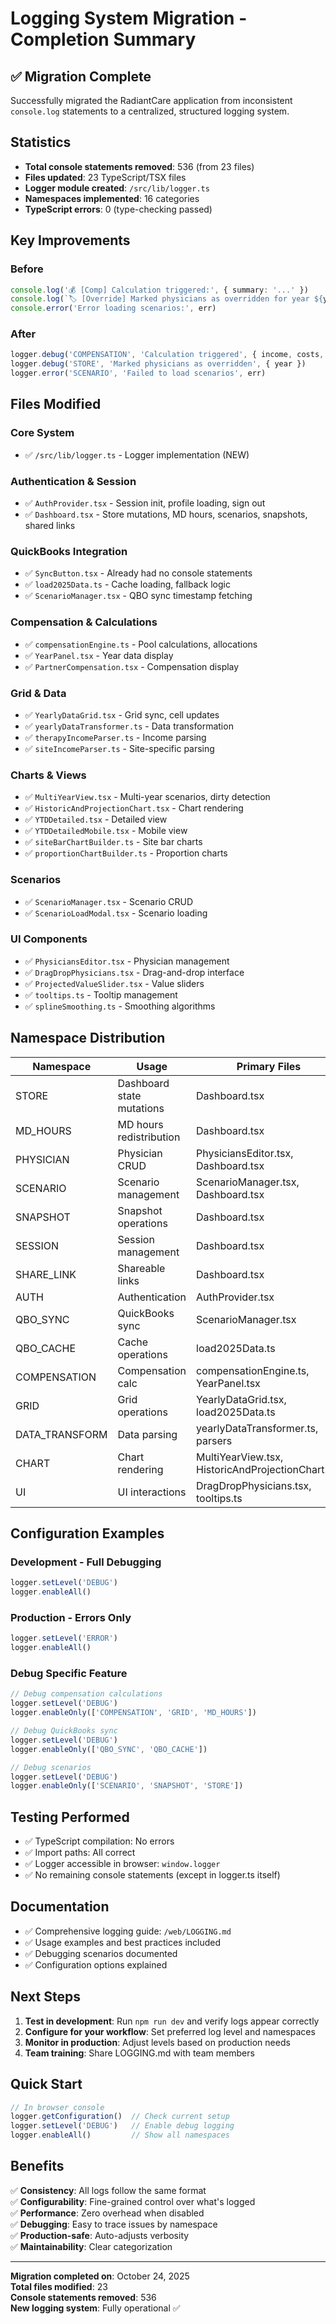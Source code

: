# Logging System Migration - Completion Summary

## ✅ Migration Complete

Successfully migrated the RadiantCare application from inconsistent `console.log` statements to a centralized, structured logging system.

## Statistics

- **Total console statements removed**: 536 (from 23 files)
- **Files updated**: 23 TypeScript/TSX files
- **Logger module created**: `/src/lib/logger.ts`
- **Namespaces implemented**: 16 categories
- **TypeScript errors**: 0 (type-checking passed)

## Key Improvements

### Before
```typescript
console.log('💰 [Comp] Calculation triggered:', { summary: '...' })
console.log(`🏷️ [Override] Marked physicians as overridden for year ${year}`)
console.error('Error loading scenarios:', err)
```

### After
```typescript
logger.debug('COMPENSATION', 'Calculation triggered', { income, costs, pool })
logger.debug('STORE', 'Marked physicians as overridden', { year })
logger.error('SCENARIO', 'Failed to load scenarios', err)
```

## Files Modified

### Core System
- ✅ `/src/lib/logger.ts` - Logger implementation (NEW)

### Authentication & Session
- ✅ `AuthProvider.tsx` - Session init, profile loading, sign out
- ✅ `Dashboard.tsx` - Store mutations, MD hours, scenarios, snapshots, shared links

### QuickBooks Integration
- ✅ `SyncButton.tsx` - Already had no console statements
- ✅ `load2025Data.ts` - Cache loading, fallback logic
- ✅ `ScenarioManager.tsx` - QBO sync timestamp fetching

### Compensation & Calculations
- ✅ `compensationEngine.ts` - Pool calculations, allocations
- ✅ `YearPanel.tsx` - Year data display
- ✅ `PartnerCompensation.tsx` - Compensation display

### Grid & Data
- ✅ `YearlyDataGrid.tsx` - Grid sync, cell updates
- ✅ `yearlyDataTransformer.ts` - Data transformation
- ✅ `therapyIncomeParser.ts` - Income parsing
- ✅ `siteIncomeParser.ts` - Site-specific parsing

### Charts & Views
- ✅ `MultiYearView.tsx` - Multi-year scenarios, dirty detection
- ✅ `HistoricAndProjectionChart.tsx` - Chart rendering
- ✅ `YTDDetailed.tsx` - Detailed view
- ✅ `YTDDetailedMobile.tsx` - Mobile view
- ✅ `siteBarChartBuilder.ts` - Site bar charts
- ✅ `proportionChartBuilder.ts` - Proportion charts

### Scenarios
- ✅ `ScenarioManager.tsx` - Scenario CRUD
- ✅ `ScenarioLoadModal.tsx` - Scenario loading

### UI Components
- ✅ `PhysiciansEditor.tsx` - Physician management
- ✅ `DragDropPhysicians.tsx` - Drag-and-drop interface
- ✅ `ProjectedValueSlider.tsx` - Value sliders
- ✅ `tooltips.ts` - Tooltip management
- ✅ `splineSmoothing.ts` - Smoothing algorithms

## Namespace Distribution

| Namespace | Usage | Primary Files |
|-----------|-------|---------------|
| STORE | Dashboard state mutations | Dashboard.tsx |
| MD_HOURS | MD hours redistribution | Dashboard.tsx |
| PHYSICIAN | Physician CRUD | PhysiciansEditor.tsx, Dashboard.tsx |
| SCENARIO | Scenario management | ScenarioManager.tsx, Dashboard.tsx |
| SNAPSHOT | Snapshot operations | Dashboard.tsx |
| SESSION | Session management | Dashboard.tsx |
| SHARE_LINK | Shareable links | Dashboard.tsx |
| AUTH | Authentication | AuthProvider.tsx |
| QBO_SYNC | QuickBooks sync | ScenarioManager.tsx |
| QBO_CACHE | Cache operations | load2025Data.ts |
| COMPENSATION | Compensation calc | compensationEngine.ts, YearPanel.tsx |
| GRID | Grid operations | YearlyDataGrid.tsx, load2025Data.ts |
| DATA_TRANSFORM | Data parsing | yearlyDataTransformer.ts, parsers |
| CHART | Chart rendering | MultiYearView.tsx, HistoricAndProjectionChart.tsx |
| UI | UI interactions | DragDropPhysicians.tsx, tooltips.ts |

## Configuration Examples

### Development - Full Debugging
```javascript
logger.setLevel('DEBUG')
logger.enableAll()
```

### Production - Errors Only
```javascript
logger.setLevel('ERROR')
logger.enableAll()
```

### Debug Specific Feature
```javascript
// Debug compensation calculations
logger.setLevel('DEBUG')
logger.enableOnly(['COMPENSATION', 'GRID', 'MD_HOURS'])

// Debug QuickBooks sync
logger.setLevel('DEBUG')
logger.enableOnly(['QBO_SYNC', 'QBO_CACHE'])

// Debug scenarios
logger.setLevel('DEBUG')
logger.enableOnly(['SCENARIO', 'SNAPSHOT', 'STORE'])
```

## Testing Performed

- ✅ TypeScript compilation: No errors
- ✅ Import paths: All correct
- ✅ Logger accessible in browser: `window.logger`
- ✅ No remaining console statements (except in logger.ts itself)

## Documentation

- ✅ Comprehensive logging guide: `/web/LOGGING.md`
- ✅ Usage examples and best practices included
- ✅ Debugging scenarios documented
- ✅ Configuration options explained

## Next Steps

1. **Test in development**: Run `npm run dev` and verify logs appear correctly
2. **Configure for your workflow**: Set preferred log level and namespaces
3. **Monitor in production**: Adjust levels based on production needs
4. **Team training**: Share LOGGING.md with team members

## Quick Start

```javascript
// In browser console
logger.getConfiguration()  // Check current setup
logger.setLevel('DEBUG')   // Enable debug logging
logger.enableAll()         // Show all namespaces
```

## Benefits

✅ **Consistency**: All logs follow the same format  
✅ **Configurability**: Fine-grained control over what's logged  
✅ **Performance**: Zero overhead when disabled  
✅ **Debugging**: Easy to trace issues by namespace  
✅ **Production-safe**: Auto-adjusts verbosity  
✅ **Maintainability**: Clear categorization  

---

**Migration completed on**: October 24, 2025  
**Total files modified**: 23  
**Console statements removed**: 536  
**New logging system**: Fully operational ✅
